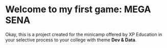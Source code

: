 <h1>Welcome to my first game: MEGA SENA</h2>

<p>Okay, this is a project created for the minicamp offered by XP Education in your selective process to your college with theme <strong>Dev & Data</strong>.</p>
